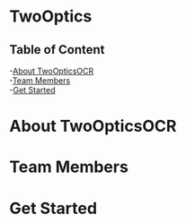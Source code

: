 # TwoOptics

## Table of Content

-[About TwoOpticsOCR](#about-twoopticsocr)<br>
-[Team Members](#team-members)<br>
-[Get Started](#get-started)<br>

# About TwoOpticsOCR

# Team Members

# Get Started